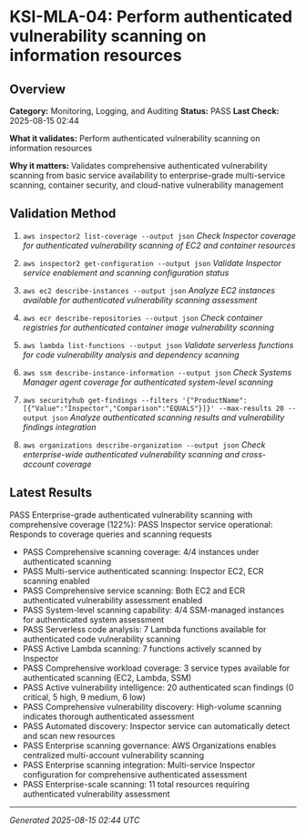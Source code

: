 # KSI-MLA-04: Perform authenticated vulnerability scanning on information resources

## Overview

**Category:** Monitoring, Logging, and Auditing
**Status:** PASS
**Last Check:** 2025-08-15 02:44

**What it validates:** Perform authenticated vulnerability scanning on information resources

**Why it matters:** Validates comprehensive authenticated vulnerability scanning from basic service availability to enterprise-grade multi-service scanning, container security, and cloud-native vulnerability management

## Validation Method

1. `aws inspector2 list-coverage --output json`
   *Check Inspector coverage for authenticated vulnerability scanning of EC2 and container resources*

2. `aws inspector2 get-configuration --output json`
   *Validate Inspector service enablement and scanning configuration status*

3. `aws ec2 describe-instances --output json`
   *Analyze EC2 instances available for authenticated vulnerability scanning assessment*

4. `aws ecr describe-repositories --output json`
   *Check container registries for authenticated container image vulnerability scanning*

5. `aws lambda list-functions --output json`
   *Validate serverless functions for code vulnerability analysis and dependency scanning*

6. `aws ssm describe-instance-information --output json`
   *Check Systems Manager agent coverage for authenticated system-level scanning*

7. `aws securityhub get-findings --filters '{"ProductName":[{"Value":"Inspector","Comparison":"EQUALS"}]}' --max-results 20 --output json`
   *Analyze authenticated scanning results and vulnerability findings integration*

8. `aws organizations describe-organization --output json`
   *Check enterprise-wide authenticated vulnerability scanning and cross-account coverage*

## Latest Results

PASS Enterprise-grade authenticated vulnerability scanning with comprehensive coverage (122%): PASS Inspector service operational: Responds to coverage queries and scanning requests
- PASS Comprehensive scanning coverage: 4/4 instances under authenticated scanning
- PASS Multi-service authenticated scanning: Inspector EC2, ECR scanning enabled
- PASS Comprehensive service scanning: Both EC2 and ECR authenticated vulnerability assessment enabled
- PASS System-level scanning capability: 4/4 SSM-managed instances for authenticated system assessment
- PASS Serverless code analysis: 7 Lambda functions available for authenticated code vulnerability scanning
- PASS Active Lambda scanning: 7 functions actively scanned by Inspector
- PASS Comprehensive workload coverage: 3 service types available for authenticated scanning (EC2, Lambda, SSM)
- PASS Active vulnerability intelligence: 20 authenticated scan findings (0 critical, 5 high, 9 medium, 6 low)
- PASS Comprehensive vulnerability discovery: High-volume scanning indicates thorough authenticated assessment
- PASS Automated discovery: Inspector service can automatically detect and scan new resources
- PASS Enterprise scanning governance: AWS Organizations enables centralized multi-account vulnerability scanning
- PASS Enterprise scanning integration: Multi-service Inspector configuration for comprehensive authenticated assessment
- PASS Enterprise-scale scanning: 11 total resources requiring authenticated vulnerability assessment

---
*Generated 2025-08-15 02:44 UTC*